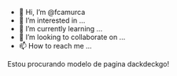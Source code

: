 - 👋 Hi, I’m @fcamurca
- 👀 I’m interested in ...
- 🌱 I’m currently learning ...
- 💞️ I’m looking to collaborate on ...
- 📫 How to reach me ...

Estou procurando modelo  de  pagina  dackdeckgo!




<!---
fcamurca/fcamurca is a ✨ special ✨ repository because its `README.md` (this file) appears on your GitHub profile.
You can click the Preview link to take a look at your changes.
--->

